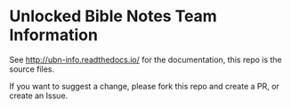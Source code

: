 # Unlocked Bible Notes Team Information

See http://ubn-info.readthedocs.io/ for the documentation, this repo is the source files.


If you want to suggest a change, please fork this repo and create a PR, or create an Issue.

